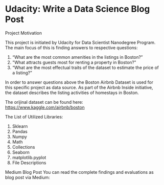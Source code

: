 # Udacity: Write a Data Science Blog Post

Project Motivation

This project is initiated by Udacity for Data Scientist Nanodegree Program. The main focus of this is finding answers to respective questions: 

1. “What are the most common amenities in the listings in Boston?” 
2. "What attracts guests most for renting a property in Boston?" 
3. “What are the most effectual traits of the dataset to estimate the price of a listing?” 


In order to answer questions above the Boston Airbnb Dataset is used for this specific project as data source. 
As part of the Airbnb Inside initiative, the dataset describes the listing activities of homestays in Boston. 

The orijinal dataset can be found here: https://www.kaggle.com/airbnb/boston


The List of Utilized Libraries:

1. Sklearn
2. Pandas
3. Numpy
4. Math
5. Collections
6. Seaborn
7. matplotlib.pyplot
8. File Descriptions

Medium Blog Post
You can read the complete findings and evaluations as blog post via Medium: 


